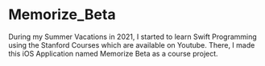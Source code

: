 # Memorize_Beta

During my Summer Vacations in 2021, I started to learn Swift Programming using the Stanford Courses which are available on Youtube. There, I made this iOS Application named Memorize Beta as a course project.
